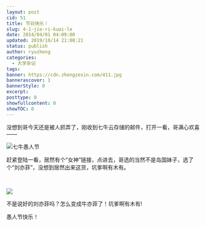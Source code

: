 ```yaml
---
layout: post
cid: 51
title: 节日快乐！
slug: 4-1-jie-ri-kuai-le
date: 2014/04/01 04:09:00
updated: 2019/10/14 21:08:21
status: publish
author: ryuzheng
categories: 
  - 大学杂记
tags: 
banner: https://cdn.zhengzexin.com/411.jpg
bannerascover: 1
bannerStyle: 0
excerpt: 
posttype: 0
showfullcontent: 0
showTOC: 0
---
```



没想到哥今天还是被人抓弄了，刚收到七牛云存储的邮件，打开一看，哥满心欢喜&mdash;&mdash;

![七牛愚人节](https://cdn.zhengzexin.com/411.jpg)

<!--more-->

赶紧登陆一看，居然有个&ldquo;女神&rdquo;链接，点进去，哥选的当然不是岛国妹子，选了个&ldquo;刘亦菲&rdquo;，没想到居然出来这货，坑爹啊有木有。

&nbsp;

![](https://cdn.zhengzexin.com/410.jpg)

不是说好的刘亦菲吗？怎么变成牛亦菲了！坑爹啊有木有!

愚人节快乐！
